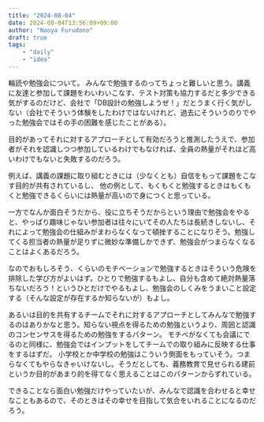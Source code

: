 ```yaml
---
title: "2024-08-04"
date: 2024-08-04T13:56:09+09:00
author: "Naoya Furudono"
draft: true
tags:
    - "daily"
    - "idea"
---
```


輪読や勉強会について。
みんなで勉強するのってちょっと難しいと思う。講義に友達と参加して課題をわいわいこなす、テスト対策も協力するだと多少できる気がするのだけど、会社で「DB設計の勉強しようぜ！」だとうまく行く気がしない（会社でそういう体験をしたわけではないけれど、過去にそういうのりでやった勉強会ではその手の困難を感じたことがある）。

目的があってそれに対するアプローチとして有効だろうと推測したうえで、参加者がそれを認識しつつ参加しているわけでもなければ、全員の熱量がそれほど高いわけでもないと失敗するのだろう。

例えば、講義の課題に取り組むときには（少なくとも）自信をもって課題をこなす目的が共有されているし、
他の例として、もくもくと勉強するときはもくもくと勉強できるくらいには熱量が高いので身につくと思っている。

一方でなんか面白そうだから、役に立ちそうだからという理由で勉強会をやると、やっぱり趣味じゃない参加者は往々にいてその人たちは長続きしないし、それによって勉強会の仕組みがまわらなくなって頓挫することになりそう。勉強してくる担当者の熱量が足りずに微妙な準備しかできず、勉強会がつまらなくなることはよくあるだろう。

なのでおもしろそう、くらいのモチベーションで勉強するときはそういう危険を排除した学び方がよいはず。ひとりで勉強するもよし、自分も含めて絶対熱量落ちないだろう！というひとだけでやるもよし、勉強会のしくみをうまいこと設定する（そんな設定が存在するか知らないが）もよし。

あるいは目的を共有するチームでそれに対するアプローチとしてみんなで勉強するのはありかなと思う。知らない視点を得るための勉強というより、周囲と認識のコンセンサスを得るための勉強をするパターン。
モチベがなくても会議にでるのと同様に、勉強会ではインプットをしてチームでの取り組みに反映する仕事をするはずだ。
小学校とか中学校の勉強はこういう側面をもっていそう。つまらなくてもやらなきゃいけないし。そうだとしても、義務教育で見せられる建前というか目的があまり的を得てなく思えることはこのパターンからずれている。

できることなら面白い勉強だけやっていたいが、みんなで認識を合わせると幸せなこともあるので、そのときはその幸せを目指して気合をいれることになるのだろう。

